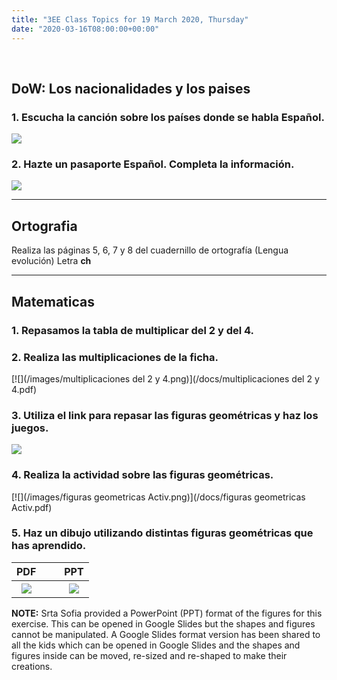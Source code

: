 ```yaml
---
title: "3EE Class Topics for 19 March 2020, Thursday"
date: "2020-03-16T08:00:00+00:00"
---
```


&nbsp;

## DoW: Los nacionalidades y los paises

### 1. Escucha la canción sobre los países donde se habla Español.

[![](/images/Países.png)](https://rockalingua.com/videos/spanish-speaking-countries)

### 2. Hazte un pasaporte Español. Completa la información.

[![](/images/spanishPassport.png)](/docs/t2-sp-13822-spanish-passport-template-activity_ver_1.pdf)

<hr>

## Ortografia

Realiza las páginas 5, 6, 7 y 8 del cuadernillo de ortografía (Lengua evolución) Letra **ch**

<hr>

## Matematicas

### 1. Repasamos la tabla de multiplicar del 2 y del 4.

### 2. Realiza las multiplicaciones de la ficha.

[![](/images/multiplicaciones del 2 y 4.png)](/docs/multiplicaciones del 2 y 4.pdf)

### 3. Utiliza el link para repasar las figuras geométricas y haz los juegos.

[![](/images/lasFiguras.png)](https://www.onlinefreespanish.com/aplica/lessons/shapes/shapesmenu.htm#.XnRgKS2cbUI)

### 4. Realiza la actividad sobre las figuras geométricas.

[![](/images/figuras geometricas Activ.png)](/docs/figuras geometricas Activ.pdf)

### 5. Haz un dibujo utilizando distintas figuras geométricas que has aprendido.



PDF | &nbsp; &nbsp; | PPT
:---: | :---: | :---:
[![](/images/figures.png)](/docs/figuras.pdf) | &nbsp; &nbsp; | [![](/images/figures.png)](/docs/figuras.ppt) 



**NOTE:** Srta Sofia provided a PowerPoint (PPT) format of the figures for this exercise. This can be opened in Google Slides but the shapes and figures cannot be manipulated. A Google Slides format version has been shared to all the kids which can be opened in Google Slides and the shapes and figures inside can be moved, re-sized and re-shaped to make their creations.

<br/>
<br/>

